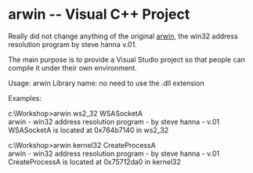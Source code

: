 # arwin -- Visual C++ Project

Really did not change anything of the original <a href="http://www.vividmachines.com/shellcode/arwin.c">arwin</a>, the win32 address resolution program by steve hanna v.01. 

The main purpose is to provide a Visual Studio project so that people can compile it under their own environment.

Usage: arwin <Library Name> <Function Name>
  Library name: no need to use the .dll extension

Examples:

c:\Workshop>arwin ws2_32 WSASocketA <br>
arwin - win32 address resolution program - by steve hanna - v.01 <br>
WSASocketA is located at 0x764b7140 in ws2_32 <br>

c:\Workshop>arwin kernel32 CreateProcessA <br>
arwin - win32 address resolution program - by steve hanna - v.01 <br>
CreateProcessA is located at 0x75712da0 in kernel32
